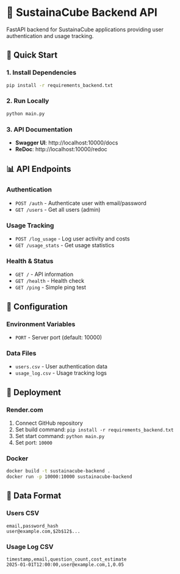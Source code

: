 # 🌱 SustainaCube Backend API

FastAPI backend for SustainaCube applications providing user authentication and usage tracking.

## 🚀 Quick Start

### 1. Install Dependencies
```bash
pip install -r requirements_backend.txt
```

### 2. Run Locally
```bash
python main.py
```

### 3. API Documentation
- **Swagger UI**: http://localhost:10000/docs
- **ReDoc**: http://localhost:10000/redoc

## 📊 API Endpoints

### Authentication
- `POST /auth` - Authenticate user with email/password
- `GET /users` - Get all users (admin)

### Usage Tracking
- `POST /log_usage` - Log user activity and costs
- `GET /usage_stats` - Get usage statistics

### Health & Status
- `GET /` - API information
- `GET /health` - Health check
- `GET /ping` - Simple ping test

## 🔧 Configuration

### Environment Variables
- `PORT` - Server port (default: 10000)

### Data Files
- `users.csv` - User authentication data
- `usage_log.csv` - Usage tracking logs

## 🚀 Deployment

### Render.com
1. Connect GitHub repository
2. Set build command: `pip install -r requirements_backend.txt`
3. Set start command: `python main.py`
4. Set port: `10000`

### Docker
```bash
docker build -t sustainacube-backend .
docker run -p 10000:10000 sustainacube-backend
```

## 📝 Data Format

### Users CSV
```csv
email,password_hash
user@example.com,$2b$12$...
```

### Usage Log CSV
```csv
timestamp,email,question_count,cost_estimate
2025-01-01T12:00:00,user@example.com,1,0.05
```

